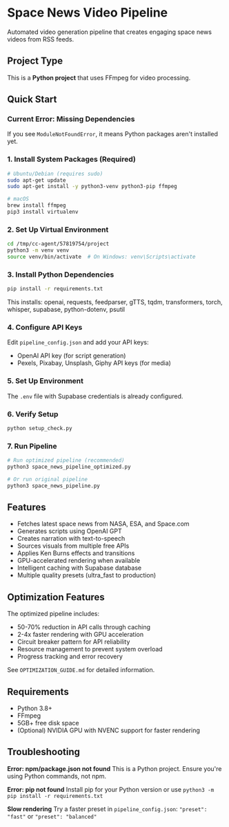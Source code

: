 # Space News Video Pipeline

Automated video generation pipeline that creates engaging space news videos from RSS feeds.

## Project Type

This is a **Python project** that uses FFmpeg for video processing.

## Quick Start

### Current Error: Missing Dependencies

If you see `ModuleNotFoundError`, it means Python packages aren't installed yet.

### 1. Install System Packages (Required)

```bash
# Ubuntu/Debian (requires sudo)
sudo apt-get update
sudo apt-get install -y python3-venv python3-pip ffmpeg

# macOS
brew install ffmpeg
pip3 install virtualenv
```

### 2. Set Up Virtual Environment

```bash
cd /tmp/cc-agent/57819754/project
python3 -m venv venv
source venv/bin/activate  # On Windows: venv\Scripts\activate
```

### 3. Install Python Dependencies

```bash
pip install -r requirements.txt
```

This installs: openai, requests, feedparser, gTTS, tqdm, transformers, torch, whisper, supabase, python-dotenv, psutil

### 4. Configure API Keys

Edit `pipeline_config.json` and add your API keys:
- OpenAI API key (for script generation)
- Pexels, Pixabay, Unsplash, Giphy API keys (for media)

### 5. Set Up Environment

The `.env` file with Supabase credentials is already configured.

### 6. Verify Setup

```bash
python setup_check.py
```

### 7. Run Pipeline

```bash
# Run optimized pipeline (recommended)
python3 space_news_pipeline_optimized.py

# Or run original pipeline
python3 space_news_pipeline.py
```

## Features

- Fetches latest space news from NASA, ESA, and Space.com
- Generates scripts using OpenAI GPT
- Creates narration with text-to-speech
- Sources visuals from multiple free APIs
- Applies Ken Burns effects and transitions
- GPU-accelerated rendering when available
- Intelligent caching with Supabase database
- Multiple quality presets (ultra_fast to production)

## Optimization Features

The optimized pipeline includes:
- 50-70% reduction in API calls through caching
- 2-4x faster rendering with GPU acceleration
- Circuit breaker pattern for API reliability
- Resource management to prevent system overload
- Progress tracking and error recovery

See `OPTIMIZATION_GUIDE.md` for detailed information.

## Requirements

- Python 3.8+
- FFmpeg
- 5GB+ free disk space
- (Optional) NVIDIA GPU with NVENC support for faster rendering

## Troubleshooting

**Error: npm/package.json not found**
This is a Python project. Ensure you're using Python commands, not npm.

**Error: pip not found**
Install pip for your Python version or use `python3 -m pip install -r requirements.txt`

**Slow rendering**
Try a faster preset in `pipeline_config.json`: `"preset": "fast"` or `"preset": "balanced"`
